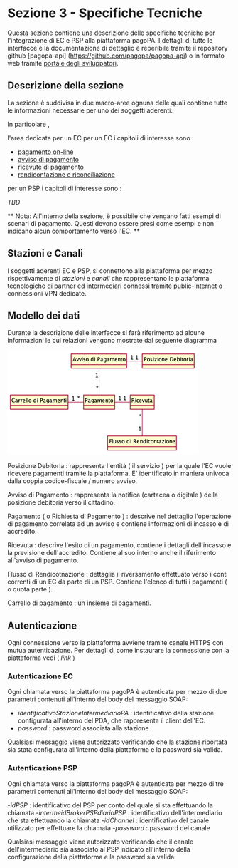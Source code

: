 Sezione 3 - Specifiche Tecniche
====================================

Questa sezione contiene una descrizione delle specifiche tecniche per l'integrazione di EC e PSP alla piattaforma pagoPA.
I dettagli di tutte le interfacce e la documentazione di dettaglio è reperibile tramite il repository github [pagopa-api] (https://github.com/pagopa/pagopa-api)  o in formato web tramite [portale degli sviluppatori](https://pagopa.github.io/pagopa-api/).

## Descrizione della sezione

La sezione è suddivisa in due macro-aree ognuna delle quali contiene tutte le informazioni necessarie per uno dei soggetti aderenti.



In particolare ,

l'area dedicata per un EC per un EC i capitoli di interesse sono :

- [pagamento on-line](./3_01_00_pagamento_online.rst)
- [avviso di pagamento](./3_02_00_avviso_di_pagamento.rst)
- [ricevute di pagamento](./3_03_00_ricevute_di_pagamento.rst)
- [rendicontazione e riconciliazione](./3_04_00_rendicontazione_e_accredito.rst)

per un PSP i capitoli di interesse sono :

  _TBD_ 


** Nota: All'interno della sezione, è possibile che vengano fatti esempi di scenari di pagamento. Questi devono essere presi come esempi e non indicano alcun comportamento verso l'EC. **

## Stazioni e Canali

I soggetti aderenti EC e PSP, si connettono alla piattaforma per mezzo rispettivamente di *stazioni* e *canali* che rappresentano le piattaforma tecnologiche di partner ed intermediari connessi tramite public-internet o connessioni VPN dedicate.

## Modello dei dati 

Durante la descrizione delle interfacce si farà riferimento ad alcune informazioni le cui relazioni vengono mostrate dal seguente diagramma

![modello dei dati](../diagrams/cd_modello_dei_dati.png)

Posizione Debitoria : rappresenta l'entità ( il servizio ) per la quale l'EC vuole ricevere pagamenti tramite la piattaforma. E' identificato in maniera univoca dalla coppia codice-fiscale / numero avviso.

Avviso di Pagamento : rappresenta la notifica (cartacea o digitale ) della posizione debitoria verso il cittadino.

Pagamento ( o Richiesta di Pagamento ) : descrive nel dettaglio l'operazione di pagamento correlata ad un avviso e contiene informazioni di incasso e di accredito.

Ricevuta : descrive l'esito di un pagamento, contiene i dettagli dell'incasso e la previsione dell'accredito. Contiene al suo interno anche il riferimento all'avviso di pagamento.

Flusso di Rendicotnazione : dettaglia il riversamento effettuato verso i conti correnti di un EC da parte di un PSP. Contiene l'elenco di tutti i pagamenti ( o quota parte ).

Carrello di pagamento : un insieme di pagamenti.

## Autenticazione 

Ogni connessione verso la piattaforma avviene tramite canale HTTPS con mutua autenticazione.
Per dettagli di come instaurare la connessione con la piattaforma vedi ( _link_ )

### Autenticazione EC 

Ogni chiamata verso la piattaforma pagoPA è autenticata per mezzo di due parametri contenuti all'interno del body del messaggio SOAP:

- *identificativoStazioneIntermediarioPA* : identificativo della stazione configurata all'interno del PDA, che rappresenta il client dell'EC.
- *password* : password associata alla stazione

Qualsiasi messaggio viene autorizzato verificando che la stazione riportata sia stata configurata all'interno della piattaforma e la password sia valida.

### Autenticazione PSP

Ogni chiamata verso la piattaforma pagoPA è autenticata per mezzo di tre parametri contenuti all'interno del body del messaggio SOAP:

-*idPSP* :  identificativo del PSP per conto del quale si sta effettuando la chiamata
-*intermeidBrokerPSPdiarioPSP* :  identificativo dell'intermediario che sta effettuando la chiamata
-*idChannel* : identificativo del canale utilizzato per effettuare la chiamata
-*password* : password del canale

Qualsiasi messaggio viene autorizzato verificando che il canale dell'intermediario sia associato al PSP indicato all'interno della configurazione della piattaforma e la password sia valida.

